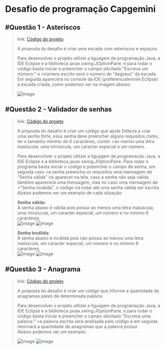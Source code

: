 # Desafio de programação Capgemini

## #Questão 1 - Asteriscos

>link: [Código do projeto](/Desafios_Capgemini/src/Asteriscos.java)
>
>A proposta do desafio é criar uma escada com asteriscos e espaços.
>
>Para desenvolver o projeto utilizei a liguagem de programação Java, a IDE Eclipse e a biblioteca javax.swing.JOptionPane, e para rodar o código basta iniciar e preencher o campo silicitado "Escreva um número:" o >número escrito será o número de "degraus" da escada.
><br/> Em seguida aparecerá no console da IDE (preferencialemnte Eclipse) a escada criada, como podemos ver na imagem abaixo:
>
>![image](https://user-images.githubusercontent.com/70300550/154813835-5de5ef6f-5087-4d5d-b1a7-608cee85f6b8.png)

## #Questão 2 - Validador de senhas

>link: [Código do projeto](/Desafios_Capgemini/src/ValidadorSenhas.java)
>
>A proposta do desafio é criar um código que ajude Débora a criar uma senha forte, essa senha deve preencher alguns requisitos como, ter o tamanho minímo de 6 caracteres, conter >ao menos uma letra maiúscula, uma minúscula, um caracter especial e um número.
>
>Para desenvolver o projeto utilizei a liguagem de programação Java, a IDE Eclipse e a biblioteca javax.swing.JOptionPane. Para rodar o programa basta iniciar o código e preencher o campo de senha, em seguida caso >a senha preencha os requisitos uma mensagem de "Senha válida" irá aparecer na tela, caso a senha não seja válida também aparecerá uma mensagem, mas no caso uma mensagem de >"Senha inválida", o código irá rodar até uma senha válida ser escrita.
><br/> Abaixo podemos ver um exemplo de cada situação:
>
> **Senha válida:**
><br/> A senha abaixo é válida pois possui ao menos uma letra maiúscula, uma minúscula, um caracter especial, um número e no mínimo 6 caracteres. 
><br/> ![image](https://user-images.githubusercontent.com/70300550/154814125-83b0eed7-40ad-4f46-9f5d-dc6e1b88db39.png)
>![image](https://user-images.githubusercontent.com/70300550/154814144-a7ebe903-be31-427a-94ea-0c0116e3489d.png)
>
> **Senha inválida:**
><br/> A senha abaixo é inválida pois não possui ao menos uma letra maiúscula, um caracter especial, um número e no mínimo 6 caracteres. 
><br/> ![image](https://user-images.githubusercontent.com/70300550/154814260-a60ae6e7-b68b-478a-9705-dfd934465470.png)
>![image](https://user-images.githubusercontent.com/70300550/154814189-ca2a766f-8a37-45b4-98b2-f1e22c8f660e.png)

## #Questão 3 - Anagrama
>
>link: [Código do projeto](/Desafios_Capgemini/src/Anagrama.java)
>
>A proposta do desafio é criar um código que informe a quantidade de anagramas pares de determinada palavra.
>
>Para desenvolver o projeto utilizei a liguagem de programação Java, a IDE Eclipse e a biblioteca javax.swing.JOptionPane, e para rodar o código basta iniciar e preencher o campo silicitado "Escreva uma palavra:" >a palavra escrita será analisada pelo código e em seguida retornará a quantidade de anagramas que a palavra possui.
><br/> Abaixo podemos ver um exemplo:
>
>![image](https://user-images.githubusercontent.com/70300550/154814445-5d1488a0-0241-4273-b7f4-292c91203fd4.png)
>![image](https://user-images.githubusercontent.com/70300550/154814466-84181dbd-860a-4a86-97b3-c0b4bf3dcaa5.png)
